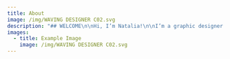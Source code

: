 ```yaml
---
title: About
image: /img/WAVING DESIGNER C02.svg
description: "## WELCOME\n\nHi, I’m Natalia!\n\nI’m a graphic designer based in Brisbane, Australia. I graduated from Griffith University in 2016 with a bachelor in digital media, majoring in graphic design. I have worked for some well known companies in the South East such as Griffith University, Gold Coast City Marina and The Arts Centre Gold Coast.\_\n\nI have focused mainly on corporate identity and design, but I sometimes like to use some quirky flare into my work!\_\n\nI am proficient in Adobe Creative Cloud InDesign, Illustrator and Photoshop and I have some knowledge in AfterEffects.\_\n\nEnjoy the rest of the site and please don’t hesitate to drop me a line if you have any questions! I do consider all freelance work.\_\n\nKind regards,\n\nNatalia.\_"
images:
  - title: Example Image
    image: /img/WAVING DESIGNER C02.svg
---
```




